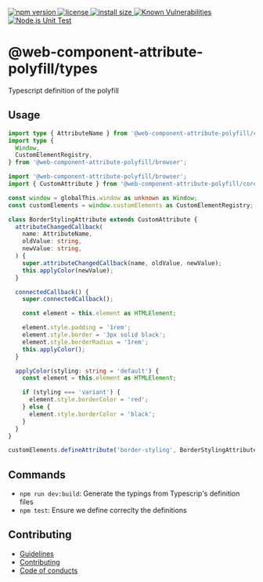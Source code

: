 <p>
    <a href="https://www.npmjs.com/package/@web-component-attribute-polyfill/types">
    <img src="https://img.shields.io/npm/v/@web-component-attribute-polyfill/types" alt="npm version">
  </a>

  <a href="https://github.com/rochejul/web-component-attribute-polyfill/blob/main/LICENSE">
    <img src="https://img.shields.io/npm/l/@web-component-attribute-polyfill/types.svg" alt="license">
  </a>

  <a href="https://packagephobia.now.sh/result?p=@web-component-attribute-polyfill/types">
    <img src="https://packagephobia.now.sh/badge?p=@web-component-attribute-polyfill/types" alt="install size">
  </a>

  <a href="https://snyk.io/test/github/rochejul/web-component-attribute-polyfilln">
    <img src="https://snyk.io/test/github/rochejul/web-component-attribute-polyfill/badge.svg?targetFile=packages/types/package.json" alt="Known Vulnerabilities">
  </a>

  <a href="https://github.com/rochejul/web-component-attribute-polyfill/actions/workflows/node.js.yml">
    <img src="https://github.com/rochejul/web-component-attribute-polyfill/actions/workflows/node.js.yml/badge.svg" alt="Node.js Unit Test">
  </a>
</p>

# @web-component-attribute-polyfill/types

Typescript definition of the polyfill

## Usage

```typescript
import type { AttributeName } from '@web-component-attribute-polyfill/core';
import type {
  Window,
  CustomElementRegistry,
} from '@web-component-attribute-polyfill/browser';

import '@web-component-attribute-polyfill/browser';
import { CustomAttribute } from '@web-component-attribute-polyfill/core';

const window = globalThis.window as unknown as Window;
const customElements = window.customElements as CustomElementRegistry;

class BorderStylingAttribute extends CustomAttribute {
  attributeChangedCallback(
    name: AttributeName,
    oldValue: string,
    newValue: string,
  ) {
    super.attributeChangedCallback(name, oldValue, newValue);
    this.applyColor(newValue);
  }

  connectedCallback() {
    super.connectedCallback();

    const element = this.element as HTMLElement;

    element.style.padding = '1rem';
    element.style.border = '3px solid black';
    element.style.borderRadius = '1rem';
    this.applyColor();
  }

  applyColor(styling: string = 'default') {
    const element = this.element as HTMLElement;

    if (styling === 'variant') {
      element.style.borderColor = 'red';
    } else {
      element.style.borderColor = 'black';
    }
  }
}

customElements.defineAttribute('border-styling', BorderStylingAttribute);
```

## Commands

- `npm run dev:build`: Generate the typings from Typescrip's definition files
- `npm test`: Ensure we define correclty the definitions

## Contributing

- [Guidelines](../../docs/GUIDELINES.md)
- [Contributing](../../docs/CONTRIBUTING.md)
- [Code of conducts](../../docs/CODE_OF_CONDUCTS.md)
